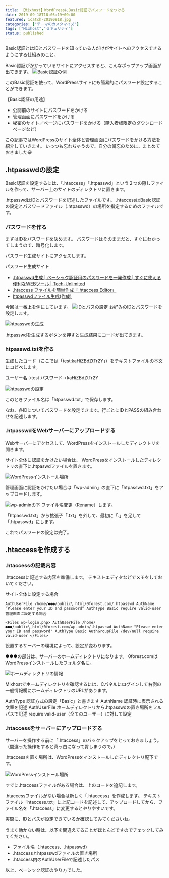 ```yaml
---
title: 【Mixhost】WordPressにBasic認証でパスワードをつける
date: 2019-09-18T18:05:19+09:00
featured: icatch-20190918.jpg
categories: ["テーマのカスタマイズ"]
tags: ["Mixhost","セキュリティ"]
status: published
---
```


Basic認証とはIDとパスワードを知っている人だけがサイトへのアクセスできるようにする仕組みのこと。

Basic認証がかかっているサイトにアクセスすると、こんなポップアップ画面が出てきます。
![Basic認証の例](ss_20190918_01.jpg)

このBasic認証を使って、WordPressサイトにも簡易的にパスワード設定することができます。

【Basic認証の用途】
* 公開前のサイトにパスワードをかける
* 管理画面にパスワードをかける
* 秘密のサイト／ページにパスワードをかける（購入者様限定のダウンロードページなど）

この記事ではWordPressのサイト全体と管理画面にパスワードをかける方法を紹介していきます。
いっつも忘れちゃうので、自分の備忘のために、まとめておきました😀

## .htpasswdの設定

Basic認証を設定するには、「.htaccess」「.htpasswd」という２つの隠しファイルを作って、サーバー上のサイトのディレクトリに置きます。

.htpasswdはIDとパスワードを記述したファイルです。
.htaccessはBasic認証の設定とパスワードファイル（.htpasswd）の場所を指定するためのファイルです。

### パスワードを作る

 まずはIDをパスワードを決めます。
パスワードはそのままだと、すぐにわかってしまうので、暗号化します。

パスワード生成サイトにアクセスします。

パスワード生成サイト
 * [.htpasswd生成 | ベーシック認証用のパスワードを一発作成 | すぐに使える便利なWEBツール | Tech-Unlimited](https://tech-unlimited.com/makehtpasswd.html)
 * [.htaccess ファイルを簡単作成「.htaccess Editor」](http://www.htaccesseditor.com/#a_basic)
 * [htpasswdファイル生成(作成)](http://www.luft.co.jp/cgi/htpasswd.php)

今回は一番上を例にしています。
![IDとパスの設定](ss_20190918_02.jpg)
お好みのIDとパスワードを設定します。

![htpasswdの生成](ss_20190918_03.jpg)

.htpasswdを生成するボタンを押すと生成結果にコードが出てきます。


### htpasswd.txtを作る
生成したコード（ここでは「test:kaHiZBdZtTr2Y」）をテキストファイルの本文にコピペします。

ユーザー名→test
パスワード→kaHiZBdZtTr2Y

![htpasswdの設定](ss_20190918_04.jpg)

このときファイル名は「htpasswd.txt」で保存します。

なお、各IDについてパスワードを設定できます。行ごとにIDとPASSの組み合わせを記述します。

### .htpasswdをWebサーバーにアップロードする

Webサーバーにアクセスして、WordPressをインストールしたディレクトリを開きます。

サイト全体に認証をかけたい場合は、 WordPressをインストールしたディレクトリの直下に.htpaswdファイルを置きます。

![WordPressインストール場所](ss_20190918_05.jpg)

管理画面に認証をかけたい場合は「wp-admin」の直下に「htpasswd.txt」をアップロードします。

![wp-adminの下](ss_20190918_06.jpg) ファイル名変更（Rename）します。

「htpasswd.txt」から拡張子「.txt」を外して、最初に「.」を足して「.htpasswd」にします。

これでパスワードの設定は完了。

## .htaccessを作成する

### .htaccessの記載内容

.htaccessに記述する内容を準備します。
テキストエディタなどでメモをしておいてください。

サイト全体に設定する場合
```
AuthUserFile /home/●●●/public\_html/0forest.com/.htpasswd AuthName “Please enter your ID and password” AuthType Basic require valid-user 管理画面に設定する場合

<Files wp-login.php> AuthUserFile /home/●●●/public\_html/0forest.com/wp-admin/.htpasswd AuthName "Please enter your ID and password" AuthType Basic AuthGroupFile /dev/null require valid-user </Files>
```

設置するサーバーの環境によって、設定が変わります。

●●●の部分は、サーバーのホームディレクトリになります。
0forest.comはWordPressインストールしたフォルダ名に。

![ホームディレクトリの情報](ss_20190918_07.jpg)

Mixhostでホームディレクトリを確認するには、Cパネルにログインして右側の一般情報欄にホームディレクトリのURLがあります。


AuthType 認証方式の設定「Basic」と書きます
AuthName 認証時に表示される文章を記述
AuthUserFile ホームディレクトリから.htpasswdの置き場所をフルパスで記述
require valid-user（全てのユーザー）に対して設定

### .htaccessをサーバーにアップロードする

サーバーを操作する前に「.htaccess」のバックアップをとっておきましょう。（間違った操作をすると真っ白になって胃しまうので。）

.htaccessを置く場所は、WordPressをインストールしたディレクトリ配下です。

![WordPressインストール場所](ss_20190918_05.jpg)

すでに.htaccessファイルがある場合は、上のコードを追記します。

.htaccessファイルがない場合は新しく「.htaccess」を作成します。
テキストファイル「htaccess.txt」に上記コードを記述して、アップロードしてから、ファイル名を「.htaccess」に変更するとやりやすいです。


実際に、IDとパスが設定できているか確認してみてくださいね。

うまく動かない時は、以下を間違えてることがほとんどですのでチェックしてみてください。

* ファイル名（.htaccess、.htpasswd）
* .htaccessとhtpasswdファイルの置き場所
* .htaccess内のAuthUserFileで記述したパス


以上、ベーシック認証のやり方でした。
